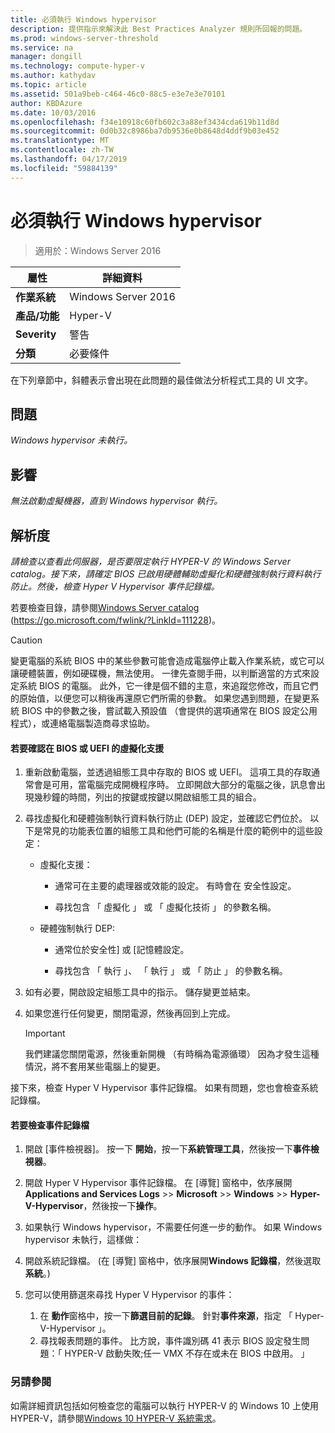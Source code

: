 ```yaml
---
title: 必須執行 Windows hypervisor
description: 提供指示來解決此 Best Practices Analyzer 規則所回報的問題。
ms.prod: windows-server-threshold
ms.service: na
manager: dongill
ms.technology: compute-hyper-v
ms.author: kathydav
ms.topic: article
ms.assetid: 501a9beb-c464-46c0-88c5-e3e7e3e70101
author: KBDAzure
ms.date: 10/03/2016
ms.openlocfilehash: f34e10918c60fb602c3a88ef3434cda619b11d8d
ms.sourcegitcommit: 0d0b32c8986ba7db9536e0b8648d4ddf9b03e452
ms.translationtype: MT
ms.contentlocale: zh-TW
ms.lasthandoff: 04/17/2019
ms.locfileid: "59884139"
---
```

# <a name="windows-hypervisor-must-be-running"></a>必須執行 Windows hypervisor

>適用於：Windows Server 2016
  
|屬性|詳細資料|  
|-|-|  
|**作業系統**|Windows Server 2016|  
|**產品/功能**|Hyper-V|  
|**Severity**|警告|  
|**分類**|必要條件|  
  
在下列章節中，斜體表示會出現在此問題的最佳做法分析程式工具的 UI 文字。  
  
## <a name="issue"></a>問題  
  
*Windows hypervisor 未執行。*  
  
## <a name="impact"></a>影響  
  
*無法啟動虛擬機器，直到 Windows hypervisor 執行。*  
  
## <a name="resolution"></a>解析度  
  
*請檢查以查看此伺服器，是否要限定執行 HYPER-V 的 Windows Server catalog。接下來，請確定 BIOS 已啟用硬體輔助虛擬化和硬體強制執行資料執行防止。然後，檢查 Hyper V Hypervisor 事件記錄檔。*  
  
若要檢查目錄，請參閱[Windows Server catalog](https://go.microsoft.com/fwlink/?LinkId=111228) (https://go.microsoft.com/fwlink/?LinkId=111228)。  
  
> [!CAUTION]  
> 變更電腦的系統 BIOS 中的某些參數可能會造成電腦停止載入作業系統，或它可以讓硬體裝置，例如硬碟機，無法使用。 一律先查閱手冊，以判斷適當的方式來設定系統 BIOS 的電腦。 此外，它一律是個不錯的主意，來追蹤您修改，而且它們的原始值，以便您可以稍後再還原它們所需的參數。 如果您遇到問題，在變更系統 BIOS 中的參數之後，嘗試載入預設值 （會提供的選項通常在 BIOS 設定公用程式），或連絡電腦製造商尋求協助。  
  
#### <a name="to-verify-virtualization-support-in-the-bios-or-uefi"></a>若要確認在 BIOS 或 UEFI 的虛擬化支援  
  
1.  重新啟動電腦，並透過組態工具中存取的 BIOS 或 UEFI。 這項工具的存取通常會是可用，當電腦完成開機程序時。 立即開啟大部分的電腦之後，訊息會出現幾秒鐘的時間，列出的按鍵或按鍵以開啟組態工具的組合。  
  
2.  尋找虛擬化和硬體強制執行資料執行防止 (DEP) 設定，並確認它們位於。 以下是常見的功能表位置的組態工具和他們可能的名稱是什麼的範例中的這些設定：  
  
    -   虛擬化支援：  
  
        -   通常可在主要的處理器或效能的設定。 有時會在 安全性設定。  
  
        -   尋找包含 「 虛擬化 」 或 「 虛擬化技術 」 的參數名稱。  
  
    -   硬體強制執行 DEP:  
  
        -   通常位於安全性] 或 [記憶體設定。  
  
        -   尋找包含 「 執行 」、 「 執行 」 或 「 防止 」 的參數名稱。  
  
3.  如有必要，開啟設定組態工具中的指示。 儲存變更並結束。  
  
4.  如果您進行任何變更，關閉電源，然後再回到上完成。  
  
    > [!IMPORTANT]  
    > 我們建議您關閉電源，然後重新開機 （有時稱為電源循環） 因為才發生這種情況，將不套用某些電腦上的變更。  
  
接下來，檢查 Hyper V Hypervisor 事件記錄檔。 如果有問題，您也會檢查系統記錄檔。  
  
#### <a name="to-check-the-event-logs"></a>若要檢查事件記錄檔  
  
1.  開啟 [事件檢視器]。 按一下 **開始**，按一下**系統管理工具**，然後按一下**事件檢視器**。  
  
2.  開啟 Hyper V Hypervisor 事件記錄檔。 在 [導覽] 窗格中，依序展開**Applications and Services Logs** >> **Microsoft** >> **Windows**  >>  **Hyper-V-Hypervisor**，然後按一下**操作**。  
  
3.  如果執行 Windows hypervisor，不需要任何進一步的動作。 如果 Windows hypervisor 未執行，這樣做：  
  
4.  開啟系統記錄檔。 (在 [導覽] 窗格中，依序展開**Windows 記錄檔**，然後選取**系統**。)  
  
5.  您可以使用篩選來尋找 Hyper V Hypervisor 的事件：   
    1. 在 **動作**窗格中，按一下**篩選目前的記錄**。 針對**事件來源**，指定 「 Hyper-V-Hypervisor 」。   
    2. 尋找報表問題的事件。 比方說，事件識別碼 41 表示 BIOS 設定發生問題：「 HYPER-V 啟動失敗;任一 VMX 不存在或未在 BIOS 中啟用。 」  
  
### <a name="see-also"></a>另請參閱  
如需詳細資訊包括如何檢查您的電腦可以執行 HYPER-V 的 Windows 10 上使用 HYPER-V，請參閱[Windows 10 HYPER-V 系統需求](https://msdn.microsoft.com/virtualization/hyperv_on_windows/quick_start/walkthrough_compatibility)。 


